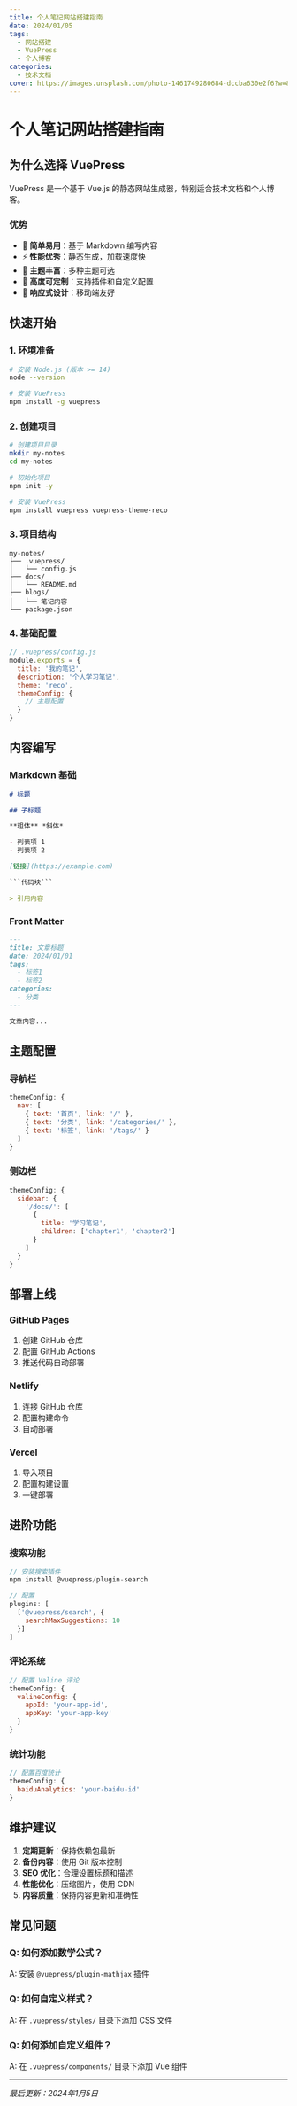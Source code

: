 ```yaml
---
title: 个人笔记网站搭建指南
date: 2024/01/05
tags:
  - 网站搭建
  - VuePress
  - 个人博客
categories:
  - 技术文档
cover: https://images.unsplash.com/photo-1461749280684-dccba630e2f6?w=800&h=400&fit=crop
---
```


# 个人笔记网站搭建指南

## 为什么选择 VuePress

VuePress 是一个基于 Vue.js 的静态网站生成器，特别适合技术文档和个人博客。

### 优势
- 🚀 **简单易用**：基于 Markdown 编写内容
- ⚡ **性能优秀**：静态生成，加载速度快
- 🎨 **主题丰富**：多种主题可选
- 🔧 **高度可定制**：支持插件和自定义配置
- 📱 **响应式设计**：移动端友好

## 快速开始

### 1. 环境准备
```bash
# 安装 Node.js (版本 >= 14)
node --version

# 安装 VuePress
npm install -g vuepress
```

### 2. 创建项目
```bash
# 创建项目目录
mkdir my-notes
cd my-notes

# 初始化项目
npm init -y

# 安装 VuePress
npm install vuepress vuepress-theme-reco
```

### 3. 项目结构
```
my-notes/
├── .vuepress/
│   └── config.js
├── docs/
│   └── README.md
├── blogs/
│   └── 笔记内容
└── package.json
```

### 4. 基础配置
```javascript
// .vuepress/config.js
module.exports = {
  title: '我的笔记',
  description: '个人学习笔记',
  theme: 'reco',
  themeConfig: {
    // 主题配置
  }
}
```

## 内容编写

### Markdown 基础
```markdown
# 标题

## 子标题

**粗体** *斜体*

- 列表项 1
- 列表项 2

[链接](https://example.com)

```代码块```

> 引用内容
```

### Front Matter
```markdown
---
title: 文章标题
date: 2024/01/01
tags:
  - 标签1
  - 标签2
categories:
  - 分类
---

文章内容...
```

## 主题配置

### 导航栏
```javascript
themeConfig: {
  nav: [
    { text: '首页', link: '/' },
    { text: '分类', link: '/categories/' },
    { text: '标签', link: '/tags/' }
  ]
}
```

### 侧边栏
```javascript
themeConfig: {
  sidebar: {
    '/docs/': [
      {
        title: '学习笔记',
        children: ['chapter1', 'chapter2']
      }
    ]
  }
}
```

## 部署上线

### GitHub Pages
1. 创建 GitHub 仓库
2. 配置 GitHub Actions
3. 推送代码自动部署

### Netlify
1. 连接 GitHub 仓库
2. 配置构建命令
3. 自动部署

### Vercel
1. 导入项目
2. 配置构建设置
3. 一键部署

## 进阶功能

### 搜索功能
```javascript
// 安装搜索插件
npm install @vuepress/plugin-search

// 配置
plugins: [
  ['@vuepress/search', {
    searchMaxSuggestions: 10
  }]
]
```

### 评论系统
```javascript
// 配置 Valine 评论
themeConfig: {
  valineConfig: {
    appId: 'your-app-id',
    appKey: 'your-app-key'
  }
}
```

### 统计功能
```javascript
// 配置百度统计
themeConfig: {
  baiduAnalytics: 'your-baidu-id'
}
```

## 维护建议

1. **定期更新**：保持依赖包最新
2. **备份内容**：使用 Git 版本控制
3. **SEO 优化**：合理设置标题和描述
4. **性能优化**：压缩图片，使用 CDN
5. **内容质量**：保持内容更新和准确性

## 常见问题

### Q: 如何添加数学公式？
A: 安装 `@vuepress/plugin-mathjax` 插件

### Q: 如何自定义样式？
A: 在 `.vuepress/styles/` 目录下添加 CSS 文件

### Q: 如何添加自定义组件？
A: 在 `.vuepress/components/` 目录下添加 Vue 组件

---

*最后更新：2024年1月5日*